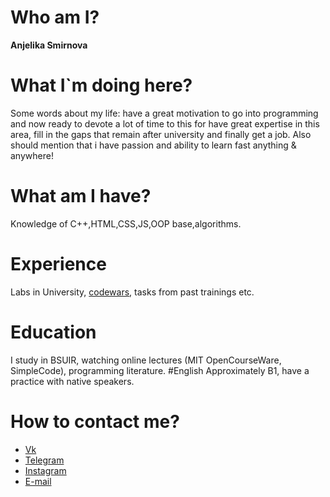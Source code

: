 # Who am I?  
__Anjelika Smirnova__  
# What I`m doing here?   
Some words about my life: have a great motivation to go into programming and now ready to devote a lot of time to this for have great expertise in this area, fill in the gaps that remain after university and finally get a job. Also should mention that i have passion and ability to learn fast anything & anywhere!  
# What am I have?  
Knowledge of C++,HTML,CSS,JS,OOP base,algorithms.
# Experience   
Labs in University, [codewars](https://www.codewars.com/users/Jelika1), tasks from past trainings etc.
# Education  
I study in BSUIR, watching online lectures (MIT OpenCourseWare, SimpleCode), programming literature. 
#English 
Approximately B1, have a practice with native speakers.
# How to contact me?  
* [Vk](https://vk.com/id236178825)    
* [Telegram](https://t.me/anzhelika_smirnova) 
* [Instagram](http://instagram.com/anzhelika__smirnova) 
* [E-mail](smirnova.lika.23092001@gmail.com)
